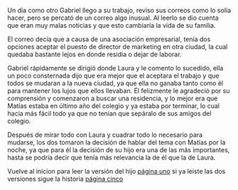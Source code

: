 Un día como otro Gabriel llego a su trabajo, reviso sus correos como lo solía hacer, pero se percató
de un correo algo inusual. Al leerlo se dio cuenta que eran muy malas noticias y que esto cambiaría
la vida de su familia.

El correo decía que a causa de una asociación empresarial, tenía dos opciones aceptar el puesto de
director de marketing en otra ciudad, la cual quedaba bastante lejos en donde residía o dejar de
laborar.

Gabriel rápidamente se dirigió donde Laura y le comento lo sucedido, ella un poco consternada dijo
que era mejor que el aceptara el trabajo y que todos se mudaran a la nueva ciudad, ya que ella no
ganaba tanto como él para mantener los lujos que ellos llevaban. Él felizmente le agradeció por su
comprensión y comenzaron a buscar una residencia, y lo mejor era que Matías estaba en último año
del colegio y ya estaba por terminar, lo cual hacia más fácil todo ya que no tenían que sepáralo de
sus amigos del colegio.

Después de mirar todo con Laura y cuadrar todo lo necesario para mudarse, los dos tomaron la
decisión de hablar del tema con Matías por la noche, ya que para él la decisión de su hijo era una
de las más importantes, hasta se podría decir que tenía más relevancia la de él que la de Laura.

Vuelve al inicion para leer la versión del hijo [página uno](pagina-uno.md)
si ya leiste las dos versiones sigue la historia [página cinco](pagina-cinco.md)